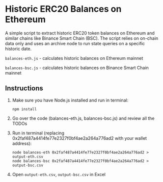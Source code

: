 # Historic ERC20 Balances on Ethereum

A simple script to extract historic ERC20 token balances on Ethereum and similar chains like Binance Smart Chain (BSC). The script relies on on-chain data only and uses an archive node to run state queries on a specific historic date.

`balances-eth.js` - calculates historic balances on Ethereum mainnet

`balances-bsc.js` - calculates historic balances on Binance Smart Chain mainnet

## Instructions

1. Make sure you have Node.js installed and run in terminal:
    ```
    npm install
    ```

2. Go over the code (balances-eth.js, balances-bsc.js) and review all the TODOs

3. Run in terminal (replacing 0x2faf487a4414fe77e2327f0bf4ae2a264a776ad2 with your wallet address):
    ```
    node balances-eth 0x2faf487a4414fe77e2327f0bf4ae2a264a776ad2 > output-eth.csv
    node balances-bsc 0x2faf487a4414fe77e2327f0bf4ae2a264a776ad2 > output-bsc.csv
    ```

4. Open `output-eth.csv`, `output-bsc.csv` in Excel